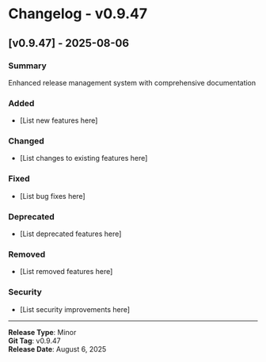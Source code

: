 # Changelog - v0.9.47

## [v0.9.47] - 2025-08-06

### Summary
Enhanced release management system with comprehensive documentation

### Added
- [List new features here]

### Changed
- [List changes to existing features here]

### Fixed
- [List bug fixes here]

### Deprecated
- [List deprecated features here]

### Removed
- [List removed features here]

### Security
- [List security improvements here]

---

**Release Type**: Minor  
**Git Tag**: v0.9.47  
**Release Date**: August 6, 2025

